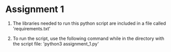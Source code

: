 # Assignment 1

1. The libraries needed to run this python script are included in a file called 'requirements.txt'

2. To run the script, use the following command while in the directory with the script file: 'python3 assignment_1.py'
